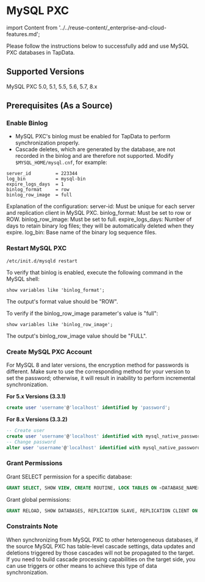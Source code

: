 # MySQL PXC

import Content from '../../reuse-content/_enterprise-and-cloud-features.md';

<Content />

Please follow the instructions below to successfully add and use MySQL PXC databases in TapData.

## Supported Versions

MySQL PXC 5.0, 5.1, 5.5, 5.6, 5.7, 8.x

## Prerequisites (As a Source)

### Enable Binlog

- MySQL PXC's binlog must be enabled for TapData to perform synchronization properly.
- Cascade deletes, which are generated by the database, are not recorded in the binlog and are therefore not supported. Modify `$MYSQL_HOME/mysql.cnf`, for example:

```
server_id         = 223344
log_bin           = mysql-bin
expire_logs_days  = 1
binlog_format     = row
binlog_row_image  = full
```

Explanation of the configuration:
server-id: Must be unique for each server and replication client in MySQL PXC.
binlog_format: Must be set to row or ROW.
binlog_row_image: Must be set to full.
expire_logs_days: Number of days to retain binary log files; they will be automatically deleted when they expire.
log_bin: Base name of the binary log sequence files.

### Restart MySQL PXC

```
/etc/init.d/mysqld restart
```

To verify that binlog is enabled, execute the following command in the MySQL shell:

```
show variables like 'binlog_format';
```

The output's format value should be "ROW".

To verify if the binlog_row_image parameter's value is "full":

```
show variables like 'binlog_row_image';
```

The output's binlog_row_image value should be "FULL".

### Create MySQL PXC Account

For MySQL 8 and later versions, the encryption method for passwords is different. Make sure to use the corresponding method for your version to set the password; otherwise, it will result in inability to perform incremental synchronization.

**For 5.x Versions (3.3.1)**

```sql
create user 'username'@'localhost' identified by 'password';
```

**For 8.x Versions (3.3.2)**

```sql
-- Create user
create user 'username'@'localhost' identified with mysql_native_password by 'password';
-- Change password
alter user 'username'@'localhost' identified with mysql_native_password by 'password';
```

### Grant Permissions

Grant SELECT permission for a specific database:

```sql
GRANT SELECT, SHOW VIEW, CREATE ROUTINE, LOCK TABLES ON <DATABASE_NAME>.<TABLE_NAME> TO 'tapdata' IDENTIFIED BY 'password';
```

Grant global permissions:

```sql
GRANT RELOAD, SHOW DATABASES, REPLICATION SLAVE, REPLICATION CLIENT ON *.* TO 'tapdata' IDENTIFIED BY 'password';
```

### Constraints Note

When synchronizing from MySQL PXC to other heterogeneous databases, if the source MySQL PXC has table-level cascade settings, data updates and deletions triggered by those cascades will not be propagated to the target. If you need to build cascade processing capabilities on the target side, you can use triggers or other means to achieve this type of data synchronization.
